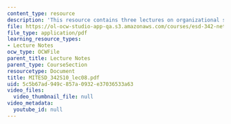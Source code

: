 ```yaml
---
content_type: resource
description: 'This resource contains three lectures on organizational structures. '
file: https://ol-ocw-studio-app-qa.s3.amazonaws.com/courses/esd-342-network-representations-of-complex-engineering-systems-spring-2010/5c5b67ad949c857a0932e37036533a63_MITESD_342S10_lec08.pdf
file_type: application/pdf
learning_resource_types:
- Lecture Notes
ocw_type: OCWFile
parent_title: Lecture Notes
parent_type: CourseSection
resourcetype: Document
title: MITESD_342S10_lec08.pdf
uid: 5c5b67ad-949c-857a-0932-e37036533a63
video_files:
  video_thumbnail_file: null
video_metadata:
  youtube_id: null
---
```

